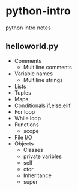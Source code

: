 # python-intro
python intro notes

## helloworld.py
* Comments
  * Multiline comments
* Variable names
  * Multiline strings
* Lists
* Tuples
* Maps
* Conditionals if,else,elif
* For loop
* While loop
* Functions
  * scope 
* File I/O
* Objects
  * Classes
  * private varibles
  * self
  * ctor
  * Inheritance
  * super 


